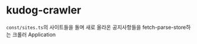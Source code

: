 # kudog-crawler

<code>const/sites.ts</code>의 사이트들을 돌며 새로 올라온 공지사항들을 fetch-parse-store하는 크롤러 Application
